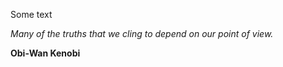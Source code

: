 
Some text

*Many of the truths that we cling to depend on our point of view.* 

**Obi-Wan Kenobi**

